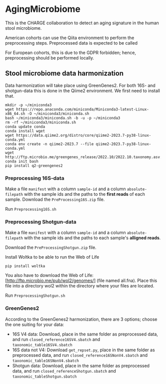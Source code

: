 # AgingMicrobiome
This is the CHARGE collaboration to detect an aging signature in the human stool microbiome. 

American cohorts can use the Qiita environment to perform the preprocessing steps. Preprocessed data is expected to be called

For European cohorts, this is due to the GDPR forbidden; hence, preprocessing should be performed locally. 

## Stool microbiome data harmonization


Data harmonization will take place using GreenGenes2. For both 16S- and shotgun-data this is done in the Qiime2 environment. We first need to install that.

```{bash}
mkdir -p ~/miniconda3
wget https://repo.anaconda.com/miniconda/Miniconda3-latest-Linux-x86_64.sh -O ~/miniconda3/miniconda.sh
bash ~/miniconda3/miniconda.sh -b -u -p ~/miniconda3
rm -rf ~/miniconda3/miniconda.sh
conda update conda
conda install wget
wget https://data.qiime2.org/distro/core/qiime2-2023.7-py38-linux-conda.yml
conda env create -n qiime2-2023.7 --file qiime2-2023.7-py38-linux-conda.yml
wget http://ftp.microbio.me/greengenes_release/2022.10/2022.10.taxonomy.asv.nwk.qza
conda init bash
pip install q2-greengenes2
```

### Preprocessing 16S-data
Make a file `manifest` with a column `sample-id` and a column `absolute-filepath` with the sample ids and the paths to the **first reads** of each sample. 
Download the `PreProcessing16S.zip` file. 

Run `Preprocessing16S.sh` 

### Preprocessing Shotgun-data
Make a file `manifest` with a column `sample-id` and a column `absolute-filepath` with the sample ids and the paths to each sample's **alligned reads**. 

Download the `PreProcessingShotgun.zip` file. 

Install Woltka to be able to run the Web of Life
```{bash}
pip install woltka
```
You also have to download the Web of Life: [http://ftp.microbio.me/pub/wol2/genomes/] (file named all.fna). Place this file into a directory wol2 within the directory where your files are located. 

Run `PreprocessingShotgun.sh` 

### GreenGenes2
According to the GreenGenes2 harmonization, there are 3 options; choose the one suiting for your data:
- 16S V4 data: Download, place in the same folder as preprocessed data, and run `closed_reference16SV4.sbatch` and `taxonomic_table16SV4.sbatch`
- 16S data not V4: Download `get_repset.py`, place in the same folder as preprocessed data, and run `closed_reference16SNonV4.sbatch` and `taxonomic_table16SNonV4.sbatch`
- Shotgun data: Download, place in the same folder as preprocessed data, and run `closed_referenceShotgun.sbatch` and `taxonomic_tableShotgun.sbatch` 
